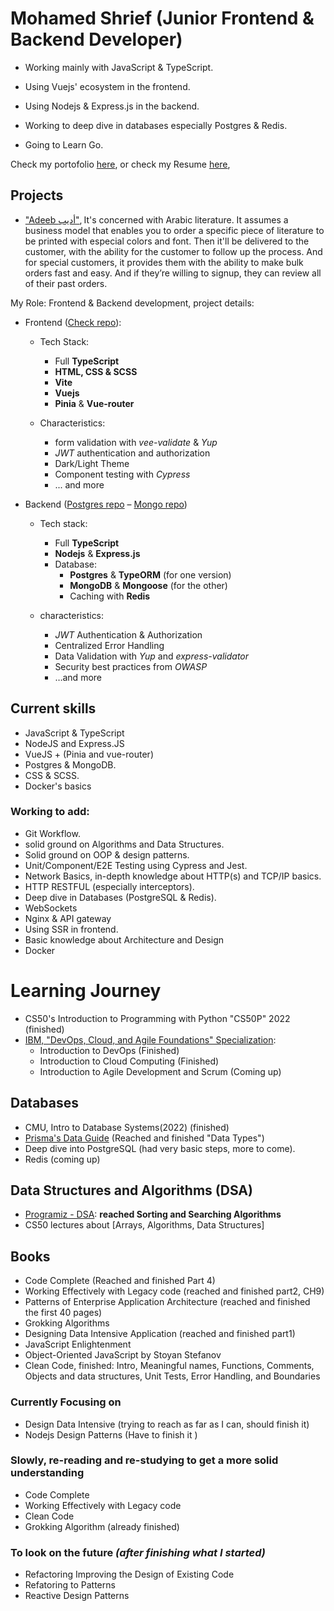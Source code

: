 # Mohamed Shrief (Junior Frontend & Backend Developer)

- Working mainly with JavaScript & TypeScript.

- Using Vuejs' ecosystem in the frontend.

- Using Nodejs & Express.js in the backend.

- Working to deep dive in databases especially Postgres & Redis.

- Going to Learn Go.

Check my portofolio [here](https://m-shrief.github.io/site/ 'Portofolio'), or
check my Resume
[here](https://github.com/M-Shrief/M-Shrief/blob/main/mohamed-resume.pdf 'check Resume'),

## Projects

- ["Adeeb أديب"](https://github.com/M-Shrief/M-Shrief/tree/main/adeeb_overview 'check a video preview here'),
  It's concerned with Arabic literature. It assumes a business model that
  enables you to order a specific piece of literature to be printed with
  especial colors and font. Then it'll be delivered to the customer, with the
  ability for the customer to follow up the process. And for special customers,
  it provides them with the ability to make bulk orders fast and easy. And if
  they’re willing to signup, they can review all of their past orders. 

My Role: Frontend & Backend development, project details:

- Frontend ([Check repo](https://github.com/M-Shrief/Adeeb_Vue_TS "gtihub repo")):

  - Tech Stack:

    - Full **TypeScript**
    - **HTML, CSS & SCSS**
    - **Vite**
    - **Vuejs**
    - **Pinia** & **Vue-router**

  - Characteristics:

    - form validation with _vee-validate_ & _Yup_
    - _JWT_ authentication and authorization
    - Dark/Light Theme
    - Component testing with _Cypress_
    - ... and more

- Backend ([Postgres repo](https://github.com/M-Shrief/Adeeb_ExpressTS_Postgres "gtihub repo") – [Mongo repo](https://github.com/M-Shrief/Adeeb_ExpressTS "gtihub repo"))

  - Tech stack:

    - Full **TypeScript**
    - **Nodejs** & **Express.js**
    - Database:
      - **Postgres** & **TypeORM** (for one version)
      - **MongoDB** & **Mongoose** (for the other)
      - Caching with **Redis**

  - characteristics:

    - _JWT_ Authentication & Authorization
    - Centralized Error Handling
    - Data Validation with _Yup_ and _express-validator_
    - Security best practices from _OWASP_
    - …and more


## Current skills

- JavaScript & TypeScript
- NodeJS and Express.JS
- VueJS + (Pinia and vue-router)
- Postgres & MongoDB.
- CSS & SCSS.
- Docker's basics

### Working to add:

- Git Workflow.
- solid ground on Algorithms and Data Structures.
- Solid ground on OOP & design patterns.
- Unit/Component/E2E Testing using Cypress and Jest.
- Network Basics, in-depth knowledge about HTTP(s) and TCP/IP basics.
- HTTP RESTFUL (especially interceptors).
- Deep dive in Databases (PostgreSQL & Redis).
- WebSockets
- Nginx & API gateway
- Using SSR in frontend.
- Basic knowledge about Architecture and Design
- Docker

# Learning Journey

- CS50's Introduction to Programming with Python "CS50P" 2022 (finished)
- [IBM, "DevOps, Cloud, and Agile Foundations" Specialization](https://www.coursera.org/specializations/devops-cloud-and-agile-foundations#courses 'Check on Coursera'):
  - Introduction to DevOps (Finished)
  - Introduction to Cloud Computing (Finished)
  - Introduction to Agile Development and Scrum (Coming up)

## Databases

- CMU, Intro to Database Systems(2022) (finished)
- [Prisma's Data Guide](https://www.prisma.io/dataguide) (Reached and finished
  "Data Types")
- Deep dive into PostgreSQL (had very basic steps, more to come).
- Redis (coming up)

## Data Structures and Algorithms (DSA)

- [Programiz - DSA](https://www.programiz.com/dsa): **reached Sorting and
  Searching Algorithms**
- CS50 lectures about [Arrays, Algorithms, Data Structures]

## Books

- Code Complete (Reached and finished Part 4)
- Working Effectively with Legacy code (reached and finished part2, CH9)
- Patterns of Enterprise Application Architecture (reached and finished the
  first 40 pages)
- Grokking Algorithms
- Designing Data Intensive Application (reached and finished part1)
- JavaScript Enlightenment
- Object-Oriented JavaScript by Stoyan Stefanov
- Clean Code, finished: Intro, Meaningful names, Functions, Comments, Objects
  and data structures, Unit Tests, Error Handling, and Boundaries

### Currently Focusing on

- Design Data Intensive (trying to reach as far as I can, should finish it)
- Nodejs Design Patterns (Have to finish it )

### Slowly, re-reading and re-studying to get a more solid understanding

- Code Complete
- Working Effectively with Legacy code
- Clean Code
- Grokking Algorithm (already finished)

### To look on the future _(after finishing what I started)_

- Refactoring Improving the Design of Existing Code
- Refatoring to Patterns
- Reactive Design Patterns
